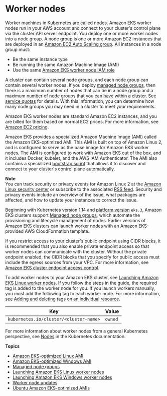 # Worker nodes<a name="worker"></a>

Worker machines in Kubernetes are called nodes\. Amazon EKS worker nodes run in your AWS account and connect to your cluster's control plane via the cluster API server endpoint\. You deploy one or more worker nodes into a node group\. A node group is one or more Amazon EC2 instances that are deployed in an [Amazon EC2 Auto Scaling group](https://docs.aws.amazon.com/autoscaling/ec2/userguide/AutoScalingGroup.html)\. All instances in a node group must:
+ Be the same instance type
+ Be running the same Amazon Machine Image \(AMI\)
+ Use the same [Amazon EKS worker node IAM role](worker_node_IAM_role.md)

A cluster can contain several node groups, and each node group can contain several worker nodes\. If you deploy [managed node groups](managed-node-groups.md), then there is a maximum number of nodes that can be in a node group and a maximum number of node groups that you can have within a cluster\. See [service quotas](service-quotas.md) for details\. With this information, you can determine how many node groups you may need in a cluster to meet your requirements\.

Amazon EKS worker nodes are standard Amazon EC2 instances, and you are billed for them based on normal EC2 prices\. For more information, see [Amazon EC2 pricing](https://aws.amazon.com/ec2/pricing/)\.

Amazon EKS provides a specialized Amazon Machine Image \(AMI\) called the Amazon EKS\-optimized AMI\. This AMI is built on top of Amazon Linux 2, and is configured to serve as the base image for Amazon EKS worker nodes\. The AMI is configured to work with Amazon EKS out of the box, and it includes Docker, kubelet, and the AWS IAM Authenticator\. The AMI also contains a specialized [bootstrap script](https://github.com/awslabs/amazon-eks-ami/blob/master/files/bootstrap.sh) that allows it to discover and connect to your cluster's control plane automatically\.

**Note**  
You can track security or privacy events for Amazon Linux 2 at the [Amazon Linux security center](https://alas.aws.amazon.com/alas2.html) or subscribe to the associated [RSS feed](https://alas.aws.amazon.com/AL2/alas.rss)\. Security and privacy events include an overview of the issue, what packages are affected, and how to update your instances to correct the issue\.

Beginning with Kubernetes version 1\.14 and [platform version](platform-versions.md) `eks.3`, Amazon EKS clusters support [Managed node groups](managed-node-groups.md), which automate the provisioning and lifecycle management of nodes\. Earlier versions of Amazon EKS clusters can launch worker nodes with an Amazon EKS\-provided AWS CloudFormation template\.

If you restrict access to your cluster's public endpoint using CIDR blocks, it is recommended that you also enable private endpoint access so that worker nodes can communicate with the cluster\. Without the private endpoint enabled, the CIDR blocks that you specify for public access must include the egress sources from your VPC\. For more information, see [Amazon EKS cluster endpoint access control](cluster-endpoint.md)\. 

To add worker nodes to your Amazon EKS cluster, see [Launching Amazon EKS Linux worker nodes](launch-workers.md)\. If you follow the steps in the guide, the required tag is added to the worker node for you\. If you launch workers manually, you must add the following tag to each worker node\. For more information, see [Adding and deleting tags on an individual resource](https://docs.aws.amazon.com/AWSEC2/latest/UserGuide/Using_Tags.html#adding-or-deleting-tags)\.


| Key | Value | 
| --- | --- | 
|  `kubernetes.io/cluster/<cluster-name>`  |  `owned`  | 

For more information about worker nodes from a general Kubernetes perspective, see [Nodes](https://kubernetes.io/docs/concepts/architecture/nodes/) in the Kubernetes documentation\.

**Topics**
+ [Amazon EKS\-optimized Linux AMI](eks-optimized-ami.md)
+ [Amazon EKS\-optimized Windows AMI](eks-optimized-windows-ami.md)
+ [Managed node groups](managed-node-groups.md)
+ [Launching Amazon EKS Linux worker nodes](launch-workers.md)
+ [Launching Amazon EKS Windows worker nodes](launch-windows-workers.md)
+ [Worker node updates](update-workers.md)
+ [Ubuntu Amazon EKS\-optimized AMIs](eks-partner-amis.md)